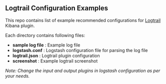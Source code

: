 ## Logtrail Configuration Examples
This repo contains list of example recommended configurations for [Logtrail](https://github.com/sivasamyk/logtrail) Kibana plugin.

Each directory contains following files:

* **sample log file** : Example log file
* **logstash.conf** : Logstash configuration file for parsing the log file
* **logtrail.json** : Logtrail plugin configuration
* **screenshot** : Example logtrail screenshot

*Note: Change the input and output plugins in logstash configuration as per your needs.*
